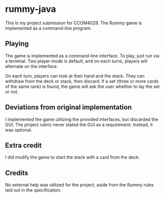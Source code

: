 # rummy-java
This is my project submission for CCOM4029. The Rummy game is implemented as a command-line program.

## Playing
The game is implemented as a command-line interface. To play, just run via a terminal. Two player mode is default, and on each turns, players will alternate on the interface.

On each turn, players can look at their hand and the stack. They can withdraw from the deck or stack, then discard. If a set (three or more cards of the same rank) is found, the game will ask the user whether to lay the set or not.

## Deviations from original implementation
I implemented the game utilizing the provided interfaces, but discarded the GUI. The project rubric never stated the GUI as a requirement: instead, it was optional.

## Extra credit
I did modify the game to start the stack with a card from the deck.

## Credits
No external help was utilized for the project, aside from the Rummy rules laid out in the specification.
